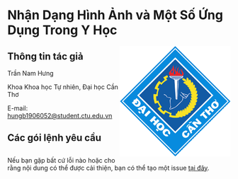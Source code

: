 

# Nhận Dạng Hình Ảnh và Một Số Ứng Dụng Trong Y Học

<img src="layout_set_logo.gif" align="right" alt="" width="250"/>

## Thông tin tác giả

Trần Nam Hưng 

Khoa Khoa học Tự nhiên, Đại học Cần Thơ

E-mail: <hungb1906052@student.ctu.edu.vn>

## Các gói lệnh yêu cầu

## 




Nếu bạn gặp bất cứ lỗi nào hoặc cho rằng nội dung có thể được cải thiện, bạn có thể tạo một issue [tại đây](https://github.com/hungtrannam/image_classification/issues).
